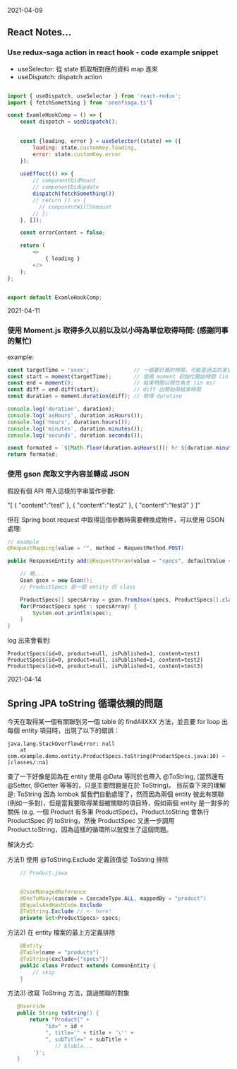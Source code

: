
2021-04-09
## React Notes...
### Use redux-saga action in react hook - code example snippet

* useSelector: 從 state 抓取相對應的資料 map 進來
* useDispatch: dispatch action


```js

import { useDispatch, useSelector } from 'react-redux';
import { fetchSomething } from 'oneofsaga.ts'l

const ExamleHookComp = () => {
    const dispatch = useDispatch();

 
    const {loading, error } = useSelector((state) => ({
        loading: state.customKey.loading,
        error: state.customKey.error
    });
   
    useEffect(() => {
        // componentDidMount
        // componentDidUpdate
        dispatch(fetchSomething())
        // return () => {
          // componentWillUnmount
        // };
    }, []);

    const errorContent = false;

    return (
        <>
            { loading }
        </>
    );
};


export default ExamleHookComp;

```


2021-04-11

### 使用 Moment.js 取得多久以前以及以小時為單位取得時間: (感謝同事的幫忙)

example:

```js
const targetTime = 'xxxx';              // 一個要計算的時間，可能是過去的某個時間點
const start = moment(targetTime);       // 使用 moment 初始化開始時間 (in ms)
const end = moment();                   // 結束時間以現在為主 (in ms)
const diff = end.diff(start);           // diff 出開始與結束時間
const duration = moment.duration(diff); // 取得 duration

console.log('duration', duration);
console.log('asHours', duration.asHours());
console.log('hours', duration.hours());
console.log('minutes', duration.minutes());
console.log('seconds', duration.seconds());

const formated = `${Math.floor(duration.asHours())} hr ${duration.minutes()} min ${duration.seconds()} sec`;
return formated;
```


### 使用 gson 爬取文字內容並轉成 JSON

假設有個 API 帶入這樣的字串當作參數:

"[
   {
      "content":"test"
   },
   {
      "content":"test2"
   },
   {
      "content":"test3"
   }
]"

但在 Spring boot request 中取得這個參數時需要轉換成物件，可以使用 GSON 處理:

```java
// example
@RequestMapping(value = "", method = RequestMethod.POST)

public ResponseEntity add(@RequestParam(value = "specs", defaultValue = "") String specs ) {

    // 略...
    Gson gson = new Gson();
    // ProductSpecs 是一個 entity 的 class

    ProductSpecs[] specsArray = gson.fromJson(specs, ProductSpecs[].class);
    for(ProductSpecs spec : specsArray) {
        System.out.println(spec);
    }
}
```

log 出來會看到:

```log
ProductSpecs(id=0, product=null, isPublished=1, content=test)
ProductSpecs(id=0, product=null, isPublished=1, content=test2)
ProductSpecs(id=0, product=null, isPublished=1, content=test3)
```



2021-04-14

## Spring JPA toString 循環依賴的問題

今天在取得某一個有關聯到另一個 table 的 findAllXXX 方法，並且要 for loop 出每個 entity 項目時，出現了以下的錯誤：

```
java.lang.StackOverflowError: null
	at com.example.demo.entity.ProductSpecs.toString(ProductSpecs.java:10) ~[classes/:na]
```

查了一下好像是因為在 entity 使用 @Data 等同於也帶入 @ToString, (當然還有 @Setter, @Getter 等等的，只是主要問題是在於 ToString)。
目前查下來的理解是: ToString 因為 lombok 幫我們自動處理了，然而因為兩個 entity 彼此有關聯 (例如一多對)，但是當我要取得某個被關聯的項目時，假如兩個 entity 是一對多的關係 (e.g. 一個 Product 有多筆 ProductSpec)，Product.toString 會執行 ProductSpec 的 toString，然後 ProductSpec 又進一步調用 Product.toString，因為這樣的循環所以就發生了這個問題。

解決方式:

方法1)  使用 @ToString.Exclude 定義該值從 ToString 排除

```java
    // Product.java


    @JsonManagedReference
    @OneToMany(cascade = CascadeType.ALL, mappedBy = "product")
    @EqualsAndHashCode.Exclude
    @ToString.Exclude // <- here!
    private Set<ProductSpecs> specs;
```

方法2) 在 entity 檔案的最上方定義排除

```java
    @Entity
    @Table(name = "products")
    @ToString(exclude={"specs"})
    public class Product extends CommonEntity {
        // skip
    }
```

方法3) 改寫 ToString 方法，跳過關聯的對象

```java
   @Override
   public String toString() {
       return "Product{" +
            "id=" + id +
            ", title='" + title + '\'' +
            ", subTitle=" + subTitle +
               // blabla...
        '}';
   }
```
